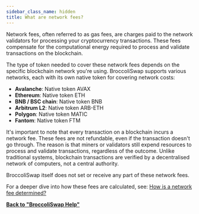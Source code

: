```yaml
---
sidebar_class_name: hidden
title: What are network fees?
---
```


Network fees, often referred to as gas fees, are charges paid to the network validators for processing your cryptocurrency transactions. These fees compensate for the computational energy required to process and validate transactions on the blockchain.

The type of token needed to cover these network fees depends on the specific blockchain network you're using. BroccoliSwap supports various networks, each with its own native token for covering network costs:

- **Avalanche**: Native token AVAX
- **Ethereum**: Native token ETH
- **BNB / BSC chain**: Native token BNB
- **Arbitrum L2**: Native token ARB-ETH
- **Polygon**: Native token MATIC
- **Fantom**: Native token FTM

It's important to note that every transaction on a blockchain incurs a network fee. These fees are not refundable, even if the transaction doesn't go through. The reason is that miners or validators still expend resources to process and validate transactions, regardless of the outcome. Unlike traditional systems, blockchain transactions are verified by a decentralised network of computers, not a central authority.

BroccoliSwap itself does not set or receive any part of these network fees.

For a deeper dive into how these fees are calculated, see: [How is a network fee determined?](006-network-fees-.md)

**[Back to "BroccoliSwap Help"](/docs/090-Help-Centre/020-Broccoliswap/001-Index.md)**
